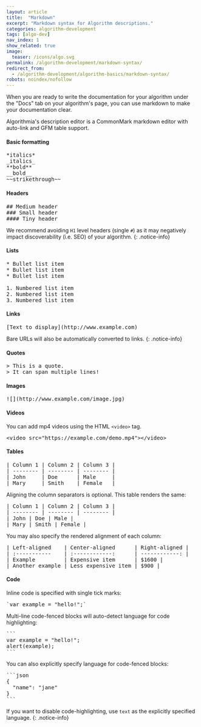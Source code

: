 ```yaml
---
layout: article
title:  "Markdown"
excerpt: "Markdown syntax for Algorithm descriptions."
categories: algorithm-development
tags: [algo-dev]
nav_index: 1
show_related: true
image:
  teaser: /icons/algo.svg
permalink: /algorithm-development/markdown-syntax/
redirect_from:
  - /algorithm-development/algorithm-basics/markdown-syntax/
robots: noindex/nofollow
---
```


When you are ready to write the documentation for your algorithm under the "Docs" tab on your algorithm's page, you can use markdown to make your documentation clear.

Algorithmia's description editor is a CommonMark markdown editor with auto-link and GFM table support.

#### Basic formatting

<pre>
*italics*
_italics_
**bold**
__bold__
~~strikethrough~~
</pre>

#### Headers

<pre>
## Medium header
### Small header
#### Tiny header
</pre>

We recommend avoiding `H1` level headers (single `#`) as it may negatively impact discoverability (i.e. SEO) of your algorithm.
{: .notice-info}

#### Lists

<pre>
* Bullet list item
* Bullet list item
* Bullet list item

1. Numbered list item
2. Numbered list item
3. Numbered list item
</pre>

#### Links

<pre>
[Text to display](http://www.example.com)
</pre>

Bare URLs will also be automatically converted to links.
{: .notice-info}

#### Quotes

<pre>
> This is a quote.
> It can span multiple lines!
</pre>

#### Images

<pre>
![](http://www.example.com/image.jpg)
</pre>


#### Videos

You can add mp4 videos using the HTML `<video>` tag.

<pre>
&lt;video src="https://example.com/demo.mp4"&gt;&lt;/video&gt;
</pre>

#### Tables

<pre>
| Column 1 | Column 2 | Column 3 |
| -------- | -------- | -------- |
| John     | Doe      | Male     |
| Mary     | Smith    | Female   |
</pre>

Aligning the column separators is optional. This table renders the same:

<pre>
| Column 1 | Column 2 | Column 3 |
| -------- | -------- | -------- |
| John | Doe | Male |
| Mary | Smith | Female |
</pre>

You may also specify the rendered alignment of each column:

<pre>
| Left-aligned    | Center-aligned      | Right-aligned |
| :-----------    | :------------:      | ------------: |
| Example         | Expensive item      | $1600 |
| Another example | Less expensive item | $900 |
</pre>

#### Code

Inline code is specified with single tick marks:

<pre>`var example = "hello!";`</pre>

Multi-line code-fenced blocks will auto-detect language for code highlighting:

<pre>
```
var example = "hello!";
alert(example);
```
</pre>

You can also explicitly specify language for code-fenced blocks:

<pre>
```json
{
  "name": "jane"
}
```
</pre>

If you want to disable code-highlighting, use `text` as the explicitly specified language.
{: .notice-info}

